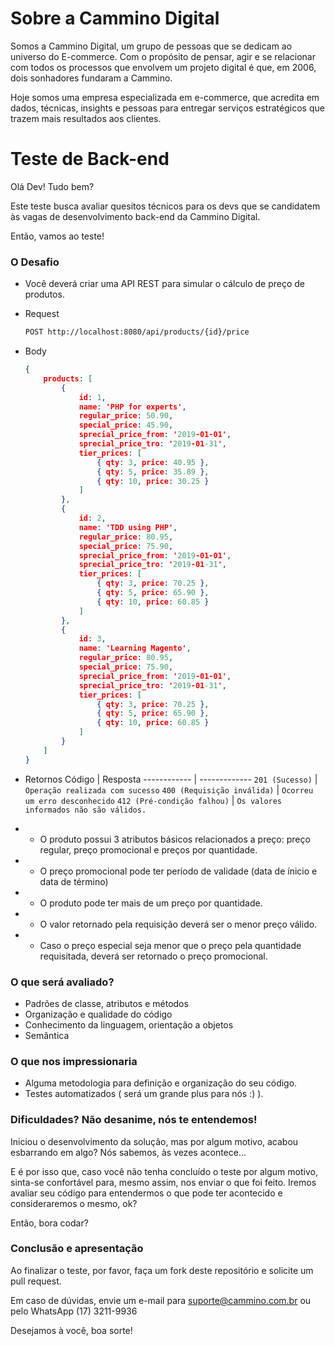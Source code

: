 # Sobre a Cammino Digital

Somos a Cammino Digital, um grupo de pessoas que se dedicam ao universo do E-commerce. Com o propósito de pensar, agir e se relacionar com todos os processos que envolvem um projeto digital é que, em 2006, dois sonhadores fundaram a Cammino. 

Hoje somos uma empresa especializada em e-commerce, que acredita em dados, técnicas, insights e pessoas para entregar serviços estratégicos que trazem mais resultados aos clientes.

# Teste de Back-end

Olá Dev! Tudo bem?

Este teste busca avaliar quesitos técnicos para os devs que se candidatem às vagas de desenvolvimento back-end da Cammino Digital.

Então, vamos ao teste!

### O Desafio

- Você deverá criar uma API REST para simular o cálculo de preço de produtos.

- Request
    ```bash
    POST http://localhost:8080/api/products/{id}/price
    ```
- Body
    ```json
    {
        products: [
            {
                id: 1,
                name: 'PHP for experts',
                regular_price: 50.90,
                special_price: 45.90,
                sprecial_price_from: '2019-01-01',
                sprecial_price_tro: '2019-01-31',
                tier_prices: [
                    { qty: 3, price: 40.95 },
                    { qty: 5, price: 35.89 },
                    { qty: 10, price: 30.25 }
                ]
            },
            {
                id: 2,
                name: 'TDD using PHP',
                regular_price: 80.95,
                special_price: 75.90,
                sprecial_price_from: '2019-01-01',
                sprecial_price_tro: '2019-01-31',
                tier_prices: [
                    { qty: 3, price: 70.25 },
                    { qty: 5, price: 65.90 },
                    { qty: 10, price: 60.85 }
                ]
            },
            {
                id: 3,
                name: 'Learning Magento',
                regular_price: 80.95,
                special_price: 75.90,
                sprecial_price_from: '2019-01-01',
                sprecial_price_tro: '2019-01-31',
                tier_prices: [
                    { qty: 3, price: 70.25 },
                    { qty: 5, price: 65.90 },
                    { qty: 10, price: 60.85 }
                ]
            }
        ]
    }
    ```

- Retornos
    Código | Resposta
    ------------ | -------------
    `201 (Sucesso)` | `Operação realizada com sucesso` 
    `400 (Requisição inválida)` | `Ocorreu um erro desconhecido`
    `412 (Pré-condição falhou)` | `Os valores informados não são válidos.`

- - O produto possui 3 atributos básicos relacionados a preço: preço regular, preço promocional e preços por quantidade.
- - O preço promocional pode ter período de validade (data de ínicio e data de término)
- - O produto pode ter mais de um preço por quantidade. 
- - O valor retornado pela requisição deverá ser o menor preço válido.
- - Caso o preço especial seja menor que o preço pela quantidade requisitada, deverá ser retornado o preço promocional.

### O que será avaliado?
- Padrões de classe, atributos e métodos
- Organização e qualidade do código
- Conhecimento da linguagem, orientação a objetos
- Semântica

### O que nos impressionaria
- Alguma metodologia para definição e organização do seu código.
- Testes automatizados ( será um grande plus para nós :) ).

### Dificuldades? Não desanime, nós te entendemos!

Iniciou o desenvolvimento da solução, mas por algum motivo, acabou esbarrando em algo? Nós sabemos, às vezes acontece...

E é por isso que, caso você não tenha concluído o teste por algum motivo, sinta-se confortável para, mesmo assim, nos enviar o que foi feito. Iremos avaliar seu código para entendermos o que pode ter acontecido e consideraremos o mesmo, ok?

Então, bora codar?

### Conclusão e apresentação

Ao finalizar o teste, por favor, faça um fork deste repositório e solicite um pull request.

Em caso de dúvidas, envie um e-mail para suporte@cammino.com.br ou pelo WhatsApp (17) 3211-9936

Desejamos à você, boa sorte!